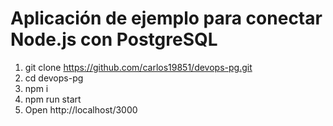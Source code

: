 # Aplicación de ejemplo para conectar Node.js con PostgreSQL

1. git clone https://github.com/carlos19851/devops-pg.git
2. cd devops-pg
3. npm i
4. npm run start
5. Open http://localhost/3000